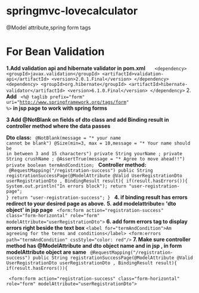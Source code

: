 # springmvc-lovecalculator
@Model attribute,spring form tags

# For Bean Validation

**1.Add validation api and hibernate validator in pom.xml**
`	<dependency>
			<groupId>javax.validation</groupId>
			<artifactId>validation-api</artifactId>
			<version>2.0.1.Final</version>
		</dependency>
		<dependency>
			<groupId>org.hibernate</groupId>
			<artifactId>hibernate-validator</artifactId>
			<version>6.1.0.Final</version>
		</dependency>`
2. **Add** <code> &lt;%@ taglib prefix="form" uri="http://www.springframework.org/tags/form" %&gt;</code> **in jsp page**
**to work with spring forms**

**3 Add @NotBlank on fields of dto class and add Binding result in controller method where the data passes** 

**Dto class:**
<code>
    @NotBlank(message = "* your name cannot be blank")
    @Size(min=3, max = 10,message = "* Your name should be in between 3 and 15 characters")
    private String yourName ;
    private String crushName ;
    @AssertTrue(message = "* Agree to move ahead!!")
    private boolean termAndCondition; </code>
 **Controller method:**   
 <code>
  @RequestMapping("/registration-success")
     public String registrationSuccessPage(@ModelAttribute @Valid UserRegistrationDto userRegistrationDto , BindingResult result){
         if(result.hasErrors()){
             System.out.println("In errors block");
             return "user-registration-page";
         }
         return "user-registration-success";
     }
 </code>
**4. if binding result has errors redirect to your desired page as above.**
**5. add modelattribute= 'dto object' in jsp page** 
`  <form:form action="registration-success" class="form-horizontal" role="form" modelAttribute="userRegistrationDto">
`
**6. add form errors tag to display errors right beside the text box**
  `<label for="termAndCondition">Am agreeing for the terms and conditions</label>
            <form:errors path="termAndCondition" cssStyle="color: red"/>`
**7. Make sure controller method has @ModelAttribute and dto object name and in jsp , in form modelAttribute object are same**
  ` @RequestMapping("/registration-success")
       public String registrationSuccessPage(@ModelAttribute @Valid UserRegistrationDto userRegistrationDto , BindingResult result){
           if(result.hasErrors()){`
  
`  <form:form action="registration-success" class="form-horizontal" role="form" modelAttribute="userRegistrationDto">
`
 
